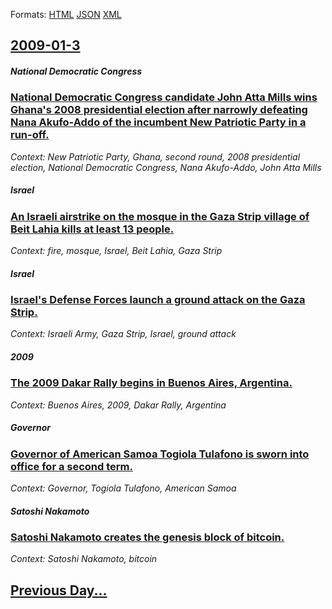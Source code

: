 
Formats: [HTML](2009/01/3/index.html)  [JSON](2009/01/3/index.json)  [XML](2009/01/3/index.xml)  

## [2009-01-3](/news/2009/01/3/index.md)

##### National Democratic Congress
### [ National Democratic Congress candidate John Atta Mills wins Ghana's 2008 presidential election after narrowly defeating Nana Akufo-Addo of the incumbent New Patriotic Party in a run-off. ](/news/2009/01/3/national-democratic-congress-candidate-john-atta-mills-wins-ghana-s-2008-presidential-election-after-narrowly-defeating-nana-akufo-addo-of.md)
_Context: New Patriotic Party, Ghana, second round, 2008 presidential election, National Democratic Congress, Nana Akufo-Addo, John Atta Mills_

##### Israel
### [ An Israeli airstrike on the mosque in the Gaza Strip village of Beit Lahia kills at least 13 people. ](/news/2009/01/3/an-israeli-airstrike-on-the-mosque-in-the-gaza-strip-village-of-beit-lahia-kills-at-least-13-people.md)
_Context: fire, mosque, Israel, Beit Lahia, Gaza Strip_

##### Israel
### [ Israel's Defense Forces launch a ground attack on the Gaza Strip. ](/news/2009/01/3/israel-s-defense-forces-launch-a-ground-attack-on-the-gaza-strip.md)
_Context: Israeli Army, Gaza Strip, Israel, ground attack_

##### 2009
### [ The 2009 Dakar Rally begins in Buenos Aires, Argentina. ](/news/2009/01/3/the-2009-dakar-rally-begins-in-buenos-aires-argentina.md)
_Context: Buenos Aires, 2009, Dakar Rally, Argentina_

##### Governor
### [ Governor of American Samoa Togiola Tulafono is sworn into office for a second term. ](/news/2009/01/3/governor-of-american-samoa-togiola-tulafono-is-sworn-into-office-for-a-second-term.md)
_Context: Governor, Togiola Tulafono, American Samoa_

##### Satoshi Nakamoto
### [ Satoshi Nakamoto creates the genesis block of bitcoin. ](/news/2009/01/3/satoshi-nakamoto-creates-the-genesis-block-of-bitcoin.md)
_Context: Satoshi Nakamoto, bitcoin_

## [Previous Day...](/news/2009/01/2/index.md)

